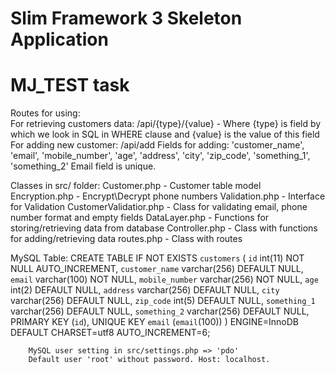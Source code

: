 # Slim Framework 3 Skeleton Application
# MJ_TEST task

Routes for using:</br>
        For retrieving customers data: /api/{type}/{value} - Where {type} is field by which we look in SQL in WHERE clause and {value} is the value of this field
        For adding new customer: /api/add
                Fields for adding: 'customer_name', 'email', 'mobile_number', 'age', 'address', 'city', 'zip_code', 'something_1', 'something_2'
                Email field is unique.

Classes in src/ folder:
        Customer.php   - Customer table model
        Encryption.php - Encrypt\Decrypt phone numbers
        Validation.php - Interface for Validation
        CustomerValidatior.php - Class for validating email, phone number format and empty fields
        DataLayer.php  - Functions for storing/retrieving data from database
        Controller.php - Class with functions for adding/retrieving data
        routes.php - Class with routes


MySQL Table:
        CREATE TABLE IF NOT EXISTS `customers` (
          `id` int(11) NOT NULL AUTO_INCREMENT,
          `customer_name` varchar(256) DEFAULT NULL,
          `email` varchar(100) NOT NULL,
          `mobile_number` varchar(256) NOT NULL,
          `age` int(2) DEFAULT NULL,
          `address` varchar(256) DEFAULT NULL,
          `city` varchar(256) DEFAULT NULL,
          `zip_code` int(5) DEFAULT NULL,
          `something_1` varchar(256) DEFAULT NULL,
          `something_2` varchar(256) DEFAULT NULL,
          PRIMARY KEY (`id`),
          UNIQUE KEY `email` (`email`(100))
        ) ENGINE=InnoDB  DEFAULT CHARSET=utf8 AUTO_INCREMENT=6;


        MySQL user setting in src/settings.php => 'pdo'
        Default user 'root' without password. Host: localhost.
